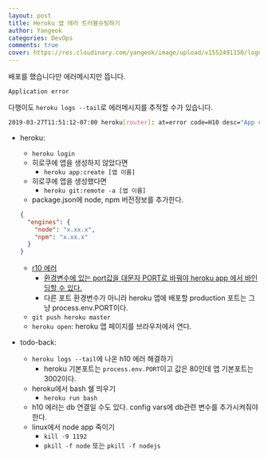 ```yaml
---
layout: post
title: Heroku 앱 에러 트러블슈팅하기
author: Yangeok
categories: DevOps
comments: true
cover: https://res.cloudinary.com/yangeok/image/upload/v1552491150/logo/posts/heroku.jpg
---
```


배포를 했습니다만 에러메시지만 뜹니다.

```
Application error
```

다행이도 `heroku logs --tail`로 에러메시지를 추적할 수가 있습니다.

```sh
2019-03-27T11:51:12-07:00 heroku[router]: at=error code=H10 desc="App crashed" method=GET path="/" host=myapp.herokuapp.com fwd=17.17.17.17 dyno= connect= service= status=503 bytes=
```

- heroku:

  - `heroku login`
  - 히로쿠에 앱을 생성하지 않았다면
    - `heroku app:create [앱 이름]`
  - 히로쿠에 앱을 생성했다면
    - `heroku git:remote -a [앱 이름]`
  - package.json에 node, npm 버전정보를 추가한다.

  ```json
  {
    "engines": {
      "node": "x.xx.x",
      "npm": "x.xx.x"
    }
  }
  ```

  - [r10 에러](https://devcenter.heroku.com/articles/error-codes#r10-boot-timeout)
    - [환경변수에 있는 port값을 대문자 PORT로 바꿔야 heroku app 에서 바인딩할 수 있다.](https://stackoverflow.com/questions/15693192/heroku-node-js-error-web-process-failed-to-bind-to-port-within-60-seconds-of)
    - 다른 포트 환경변수가 아니라 heroku 앱에 배포할 production 포트는 그냥 process.env.PORT이다.
  - `git push heroku master`
  - `heroku open`: heroku 앱 페이지를 브라우저에서 연다.

- todo-back:
  - `heroku logs --tail`에 나온 h10 에러 해결하기
    - heroku 기본포트는 `process.env.PORT`이고 값은 80인데 앱 기본포트는 3002이다.
  - heroku에서 bash 쉘 띄우기
    - `heroku run bash`
  - h10 에러는 db 연결일 수도 있다. config vars에 db관련 변수를 추가시켜줘야 한다.
  - linux에서 node app 죽이기
    - `kill -9 1192`
    - `pkill -f node` 또는 `pkill -f nodejs`

